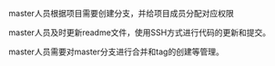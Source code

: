 master人员根据项目需要创建分支，并给项目成员分配对应权限

 

master人员及时更新readme文件，使用SSH方式进行代码的更新和提交。

 

master人员需要对master分支进行合并和tag的创建等管理。